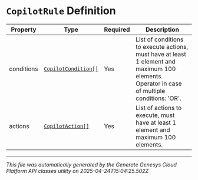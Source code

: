 # `CopilotRule` Definition

| Property | Type | Required | Description |
|----------|------|----------|-------------|
| conditions | [`CopilotCondition[]`](copilotcondition-definition.md) | Yes | List of conditions to execute actions, must have at least 1 element and maximum 100 elements. Operator in case of multiple conditions: 'OR'. |
| actions | [`CopilotAction[]`](copilotaction-definition.md) | Yes | List of actions to execute, must have at least 1 element and maximum 100 elements. |

---

*This file was automatically generated by the Generate Genesys Cloud Platform API classes utility on 2025-04-24T15:04:25.502Z*